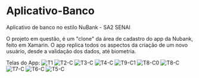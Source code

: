 # Aplicativo-Banco

Aplicativo de banco no estilo NuBank - SA2 SENAI

O projeto em questão, é um "clone" da área de cadastro do app da Nubank, feito em Xamarin. O app replica todos os aspectos da criação de um novo usuário, desde a validação dos dados, até biometria. 

Telas do App:
![T1](https://github.com/DBVSF/Aplicativo-Banco/assets/50590026/39bdb1e4-1579-4a14-99f0-c2926bb735fe)
![T2-C](https://github.com/DBVSF/Aplicativo-Banco/assets/50590026/e8f06d8f-b79b-4dba-b610-602620e99017)
![T3-C](https://github.com/DBVSF/Aplicativo-Banco/assets/50590026/ddb4202c-7cf4-44a4-961c-5e489f2de780)
![T4-C](https://github.com/DBVSF/Aplicativo-Banco/assets/50590026/e7df19b1-c3cf-4717-8eb3-3fba248d6c6a)
![T9-C1](https://github.com/DBVSF/Aplicativo-Banco/assets/50590026/a0b412e5-da0e-4dd0-97d7-14b0421e541a)
![T8-C0](https://github.com/DBVSF/Aplicativo-Banco/assets/50590026/d6973c65-ce57-4c57-a470-ea8a83c9e1cb)
![T8-C](https://github.com/DBVSF/Aplicativo-Banco/assets/50590026/dd1da342-036b-49c9-95c2-4be1c3364274)
![T7-C](https://github.com/DBVSF/Aplicativo-Banco/assets/50590026/09bbf3e6-e2ad-4ce5-8018-71fbadf4d270)
![T6-C](https://github.com/DBVSF/Aplicativo-Banco/assets/50590026/86b1a40e-db1d-4390-b767-9fd4ebf53c8b)
![T5-C](https://github.com/DBVSF/Aplicativo-Banco/assets/50590026/15f2ed42-d926-4f63-8f84-a3c74894d35d)
